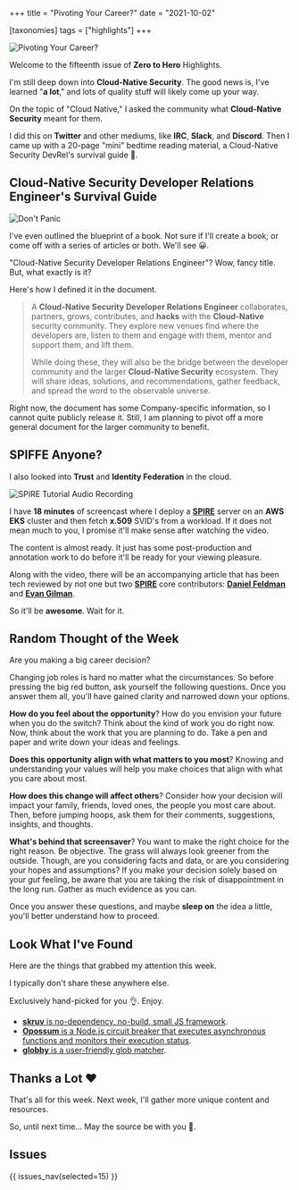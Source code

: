 +++
title = "Pivoting Your Career?"
date = "2021-10-02"

[taxonomies]
tags = ["highlights"]
+++

![Pivoting Your Career?](/images/size/w1200/2024/03/pivot.png)

Welcome to the fifteenth issue of **Zero to Hero** Highlights.

I'm still deep down into **Cloud-Native Security**. The good news is, I've
learned "**a lot**," and lots of quality stuff will likely come up your way.

On the topic of "Cloud Native," I asked the community what **Cloud-Native
Security** meant for them.

I did this on **Twitter** and other mediums, like **IRC**, **Slack**, and 
**Discord**. Then I came up with a 20-page "mini" bedtime reading material, 
a Cloud-Native Security DevRel's survival guide 🥑.

## Cloud-Native Security Developer Relations Engineer's Survival Guide

![Don't Panic](/images/2021/10/Screen-Shot-2021-09-30-at-8.38.49-PM.png)

I've even outlined the blueprint of a book. Not sure if I'll create a book; or
come off with a series of articles or both. We'll see 😀.

"Cloud-Native Security Developer Relations Engineer"? Wow, fancy title. But,
what exactly is it?

Here's how I defined it in the document.

> A **Cloud-Native Security Developer Relations Engineer** collaborates,
> partners, grows, contributes, and **hacks** with the **Cloud-Native** security
> community. They explore new venues find where the developers are, listen to
> them and engage with them, mentor and support them, and lift them.
>
> While doing these, they will also be the bridge between the developer
> community and the larger **Cloud-Native Security** ecosystem. They will share
> ideas, solutions, and recommendations, gather feedback, and spread the word to
> the observable universe.

Right now, the document has some Company-specific information, so I cannot quite
publicly release it. Still, I am planning to pivot off a more general document
for the larger community to benefit.

## SPIFFE Anyone?

I also looked into **Trust** and **Identity Federation** in the cloud.

![SPIRE Tutorial Audio Recording](/images/2021/10/Screen-Shot-2021-09-30-at-8.51.13-PM.png)

I have **18 minutes** of screencast where I deploy a 
[**SPIRE**](https://spiffe.io/docs/latest/spire-about/spire-concepts/) server on 
an **AWS EKS** cluster and then fetch **x.509** SVID's from a workload. If it does
not mean much to you, I promise it'll make sense after watching the video.

The content is almost ready. It just has some post-production and annotation
work to do before it'll be ready for your viewing pleasure.

Along with the video, there will be an accompanying article that has been tech
reviewed by not one but two [**SPIRE**](https://spiffe.io/docs/latest/spire-about/spire-concepts/) 
core contributors: [**Daniel Feldman**](https://twitter.com/d_feldman) and [**Evan
Gilman**](https://twitter.com/evan2645).

So it'll be **awesome**. Wait for it.

## Random Thought of the Week

Are you making a big career decision?

Changing job roles is hard no matter what the circumstances. So before pressing
the big red button, ask yourself the following questions. Once you answer them
all, you'll have gained clarity and narrowed down your options.

**How do you feel about the opportunity**? How do you envision your future when
you do the switch? Think about the kind of work you do right now. Now, think
about the work that you are planning to do. Take a pen and paper and write down
your ideas and feelings.

**Does this opportunity align with what matters to you most**? Knowing and
understanding your values will help you make choices that align with what you
care about most.

**How does this change will affect others**? Consider how your decision will
impact your family, friends, loved ones, the people you most care about. Then,
before jumping hoops, ask them for their comments, suggestions, insights, and
thoughts.

**What's behind that screensaver**? You want to make the right choice for the
right reason. Be objective. The grass will always look greener from the outside.
Though, are you considering facts and data, or are you considering your hopes
and assumptions? If you make your decision solely based on your _gut_ feeling,
be aware that you are taking the risk of disappointment in the long run. Gather
as much evidence as you can.

Once you answer these questions, and maybe **sleep on** the idea a little,
you'll better understand how to proceed.

## Look What I've Found

Here are the things that grabbed my attention this week.

I typically don't share these anywhere else.

Exclusively hand-picked for you 👌. Enjoy.

* [**skruv** is no-dependency, no-build, small JS framework](https://skruv.io/).
* [**Opossum** is a Node.js circuit breaker that executes asynchronous functions and monitors their execution status](https://nodeshift.dev/opossum/).
* [**globby** is a user-friendly glob matcher](https://github.com/sindresorhus/globby).

## Thanks a Lot ❤️

That's all for this week. Next week, I'll gather more unique content and
resources.

So, until next time... May the source be with you 🦄.

## Issues

{{ issues_nav(selected=15) }}
